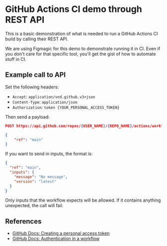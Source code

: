 # GitHub Actions CI demo through REST API

This is a basic demonstration of what is needed to run a GitHub Actions CI build by calling their REST API.

We are using Figmagic for this demo to demonstrate running it in CI. Even if you don't care for that specific tool, you'll get the gist of how to automate stuff in CI.

## Example call to API

Set the following headers:

- `Accept`: `application/vnd.github.v3+json`
- `Content-Type`: `application/json`
- `Authorization`: `token {YOUR_PERSONAL_ACCESS_TOKEN}`

Then send a payload:

```json
POST https://api.github.com/repos/{USER_NAME}/{REPO_NAME}/actions/workflows/{WORKFLOW_FILENAME}/dispatches

{
	"ref": "main"
}
```

If you want to send in inputs, the format is:

```json
{
  "ref": "main",
  "inputs": {
    "message": "No message",
    "version": "latest"
  }
}
```

Only inputs that the workflow expects will be allowed. If it contains anything unexpected, the call will fail.

## References

- [GitHub Docs: Creating a personal access token](https://docs.github.com/en/github/authenticating-to-github/keeping-your-account-and-data-secure/creating-a-personal-access-token)
- [GitHub Docs: Authentication in a workflow](https://docs.github.com/en/actions/reference/authentication-in-a-workflow)
